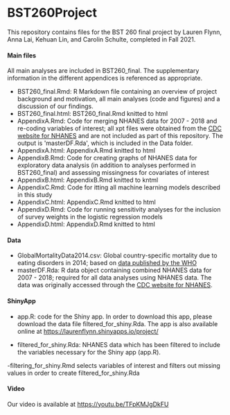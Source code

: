 # BST260Project
This repository contains files for the BST 260 final project by Lauren Flynn, Anna Lai, Kehuan Lin, and Carolin Schulte, completed in Fall 2021.

#### Main files
All main analyses are included in BST260_final. The supplementary information in the different appendices is referenced as appropriate.
- BST260_final.Rmd: R Markdown file containing an overview of project background and motivation, all main analyses (code and figures) and a discussion of our findings.
- BST260_final.html: BST260_final.Rmd knitted to html
- AppendixA.Rmd: Code for merging NHANES data for 2007 - 2018 and re-coding variables of interest; all xpt files were obtained from the [CDC website for NHANES](https://www.cdc.gov/nchs/nhanes/about_nhanes.htm) and are not included as part of this repository. The output is 'masterDF.Rda', which is included in the Data folder.
- AppendixA.html: AppendixA.Rmd knitted to html
- AppendixB.Rmd: Code for creating graphs of NHANES data for exploratory data analysis (in addition to analyses performed in BST260_final) and assessing missingness for covariates of interest
- AppendixB.html: AppendixB.Rmd knitted to kntml
- AppendixC.Rmd: Code for itting all machine learning models described in this study
- AppendixC.html: AppendixC.Rmd knitted to html
- AppendixD.Rmd: Code for running sensitivity analyses for the inclusion of survey weights in the logistic regression models
- AppendixD.html: AppendixD.Rmd knitted to html

#### Data
- GlobalMortalityData2014.csv: Global country-specific mortality due to eating disorders in 2014; based on [data published by the WHO](https://view.officeapps.live.com/op/view.aspx?src=https%3A%2F%2Fwww.who.int%2Fhealthinfo%2Fglobal_burden_disease%2FGHE_Deaths_2012_country.xls%3Fua%3D1&wdOrigin=BROWSELINK) 
- masterDF.Rda: R data object containing combined NHANES data for 2007 - 2018; required for all data analyses using NHANES data. The data was originally accessed through the [CDC website for NHANES](https://www.cdc.gov/nchs/nhanes/about_nhanes.htm). 

#### ShinyApp
- app.R: code for the Shiny app. In order to download this app, please download the data file filtered_for_shiny.Rda. The app is also available online at https://laurenflynn.shinyapps.io/project/

- filtered_for_shiny.Rda: NHANES data which has been filtered to include the variables necessary for the Shiny app (app.R). 

-filtering_for_shiny.Rmd selects variables of interest and filters out missing values in order to create filtered_for_shiny.Rda


#### Video
Our video is available at https://youtu.be/TFpKMJgDkFU
